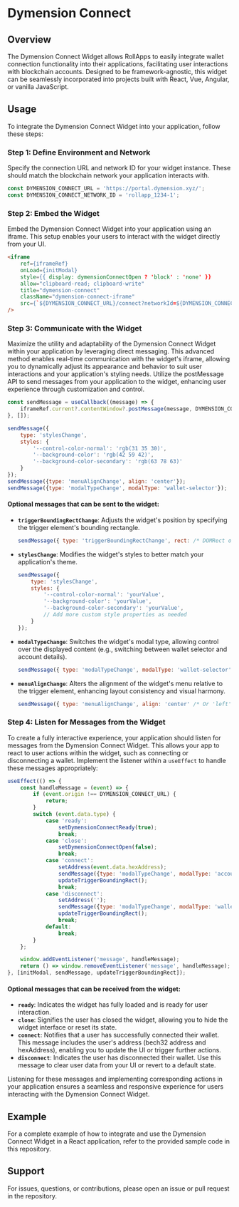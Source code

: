 # Dymension Connect

## Overview
The Dymension Connect Widget allows RollApps to easily integrate wallet connection functionality into their applications, 
facilitating user interactions with blockchain accounts. 
Designed to be framework-agnostic, this widget can be seamlessly incorporated into projects built with React, Vue, Angular, or vanilla JavaScript.

## Usage
To integrate the Dymension Connect Widget into your application, follow these steps:

### Step 1: Define Environment and Network
Specify the connection URL and network ID for your widget instance. These should match the blockchain network your application interacts with.
```javascript
const DYMENSION_CONNECT_URL = 'https://portal.dymension.xyz/';
const DYMENSION_CONNECT_NETWORK_ID = 'rollapp_1234-1';
```

### Step 2: Embed the Widget
Embed the Dymension Connect Widget into your application using an iframe. This setup enables your users to interact with the widget directly from your UI.
```html
<iframe
    ref={iframeRef}
    onLoad={initModal}
    style={{ display: dymensionConnectOpen ? 'block' : 'none' }}
    allow="clipboard-read; clipboard-write"
    title="dymension-connect"
    className="dymension-connect-iframe"
    src={`${DYMENSION_CONNECT_URL}/connect?networkId=${DYMENSION_CONNECT_NETWORK_ID}`}
/>
```

### Step 3: Communicate with the Widget
Maximize the utility and adaptability of the Dymension Connect Widget within your application by leveraging direct messaging. 
This advanced method enables real-time communication with the widget's iframe, allowing you to dynamically adjust its appearance and behavior to suit user interactions and your application's styling needs. 
Utilize the postMessage API to send messages from your application to the widget, enhancing user experience through customization and control.
```javascript
const sendMessage = useCallback((message) => {
    iframeRef.current?.contentWindow?.postMessage(message, DYMENSION_CONNECT_URL);
}, []);

sendMessage({
    type: 'stylesChange',
    styles: {
        '--control-color-normal': 'rgb(31 35 30)',
        '--background-color': 'rgb(42 59 42)',
        '--background-color-secondary': 'rgb(63 78 63)'
    }
});
sendMessage({type: 'menuAlignChange', align: 'center'});
sendMessage({type: 'modalTypeChange', modalType: 'wallet-selector'});
```
#### Optional messages that can be sent to the widget:
- **`triggerBoundingRectChange`**: Adjusts the widget's position by specifying the trigger element's bounding rectangle.
    ```javascript
    sendMessage({ type: 'triggerBoundingRectChange', rect: /* DOMRect object */ });
    ```
- **`stylesChange`**: Modifies the widget's styles to better match your application's theme.
    ```javascript
    sendMessage({
        type: 'stylesChange',
        styles: {
            '--control-color-normal': 'yourValue',
            '--background-color': 'yourValue',
            '--background-color-secondary': 'yourValue',
            // Add more custom style properties as needed
        }
    });
    ```
- **`modalTypeChange`**: Switches the widget's modal type, allowing control over the displayed content (e.g., switching between wallet selector and account details).
    ```javascript
    sendMessage({ type: 'modalTypeChange', modalType: 'wallet-selector' /* Or 'account' */ });
    ```
- **`menuAlignChange`**: Alters the alignment of the widget's menu relative to the trigger element, enhancing layout consistency and visual harmony.
    ```javascript
    sendMessage({ type: 'menuAlignChange', align: 'center' /* Or 'left', 'right' */ });
    ```
  
### Step 4: Listen for Messages from the Widget
To create a fully interactive experience, your application should listen for messages from the Dymension Connect Widget. 
This allows your app to react to user actions within the widget, such as connecting or disconnecting a wallet. 
Implement the listener within a `useEffect` to handle these messages appropriately:
```javascript
useEffect(() => {
    const handleMessage = (event) => {
        if (event.origin !== DYMENSION_CONNECT_URL) {
            return;
        }
        switch (event.data.type) {
            case 'ready':
                setDymensionConnectReady(true);
                break;
            case 'close':
                setDymensionConnectOpen(false);
                break;
            case 'connect':
                setAddress(event.data.hexAddress);
                sendMessage({type: 'modalTypeChange', modalType: 'account'});
                updateTriggerBoundingRect();
                break;
            case 'disconnect':
                setAddress('');
                sendMessage({type: 'modalTypeChange', modalType: 'wallet-selector'});
                updateTriggerBoundingRect();
                break;
            default:
                break;
        }
    };

    window.addEventListener('message', handleMessage);
    return () => window.removeEventListener('message', handleMessage);
}, [initModal, sendMessage, updateTriggerBoundingRect]);
```
#### Optional messages that can be received from the widget:
- **`ready`**: Indicates the widget has fully loaded and is ready for user interaction.
- **`close`**: Signifies the user has closed the widget, allowing you to hide the widget interface or reset its state.
- **`connect`**: Notifies that a user has successfully connected their wallet. This message includes the user's address (bech32 address and hexAddress), enabling you to update the UI or trigger further actions.
- **`disconnect`**: Indicates the user has disconnected their wallet. Use this message to clear user data from your UI or revert to a default state.

Listening for these messages and implementing corresponding actions in your application ensures a seamless and responsive experience for users interacting with the Dymension Connect Widget.

## Example
For a complete example of how to integrate and use the Dymension Connect Widget in a React application, refer to the provided sample code in this repository.

## Support
For issues, questions, or contributions, please open an issue or pull request in the repository.
